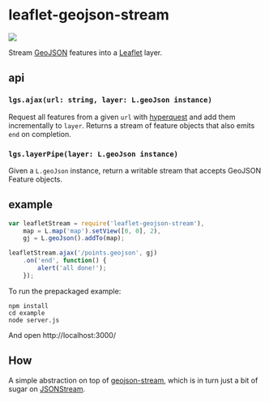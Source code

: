 # leaflet-geojson-stream

![](http://i.imgur.com/lVF6xZl.gif)

Stream [GeoJSON](http://geojson.org/) features into a [Leaflet](http://leafletjs.com/)
layer.

## api

### `lgs.ajax(url: string, layer: L.geoJson instance)`

Request all features from a given `url` with [hyperquest](https://github.com/substack/hyperquest)
and add them incrementally to `layer`. Returns a stream of feature objects
that also emits `end` on completion.

### `lgs.layerPipe(layer: L.geoJson instance)`

Given a `L.geoJson` instance, return a writable stream that accepts GeoJSON Feature
objects.

## example

```js
var leafletStream = require('leaflet-geojson-stream'),
    map = L.map('map').setView([0, 0], 2),
    gj = L.geoJson().addTo(map);

leafletStream.ajax('/points.geojson', gj)
    .on('end', function() {
        alert('all done!');
    });
```

To run the prepackaged example:

    npm install
    cd example
    node server.js

And open http://localhost:3000/

## How

A simple abstraction on top of [geojson-stream](https://github.com/tmcw/geojson-stream),
which is in turn just a bit of sugar on [JSONStream](https://github.com/dominictarr/JSONStream).
